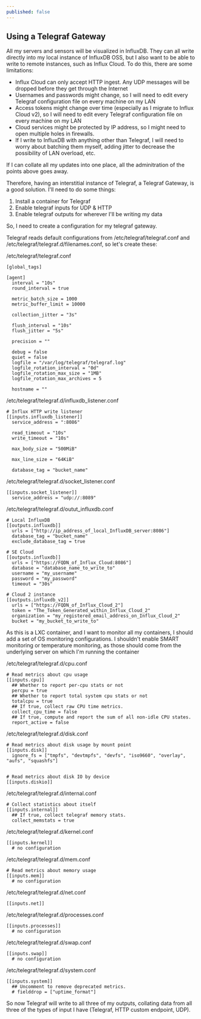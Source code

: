 ```yaml
---
published: false
---
```

## Using a Telegraf Gateway

All my servers and sensors will be visualized in InfluxDB. They can all write directly into my local instance of InfluxDB OSS, but I also want to be able to write to remote instances, such as Influx Cloud. To do this, there are some limitations:

- Influx Cloud can only accept HTTP ingest. Any UDP messages will be dropped before they get through the Internet
- Usernames and passwords might change, so I will need to edit every Telegraf configuration file on every machine on my LAN
- Access tokens might change over time (especially as I migrate to Influx Cloud v2), so I will need to edit every Telegraf configuration file on every machine on my LAN
- Cloud services might be protected by IP address, so I might need to open multiple holes in firewalls.
- If I write to InfluxDB with anything other than Telegraf, I will need to worry about batching them myself, adding jitter to decrease the possibility of LAN overload, etc.

If I can collate all my updates into one place, all the adminitration of the points above goes away.

Therefore, having an interstitial instance of Telegraf, a Telegraf Gateway, is a good solution. I'll need to do some things:

1. Install a container for Telegraf
2. Enable telegraf inputs for UDP & HTTP
3. Enable telegraf outputs for wherever I'll be writing my data

So, I need to create a configuration for my telegraf gateway.

Telegraf reads default configurations from /etc/telegraf/telegraf.conf and /etc/telegraf/telegraf.d/filenames.conf, so let's create these:

/etc/telegraf/telegraf.conf
```
[global_tags]

[agent]
  interval = "10s"
  round_interval = true

  metric_batch_size = 1000
  metric_buffer_limit = 10000

  collection_jitter = "3s"

  flush_interval = "10s"
  flush_jitter = "5s"

  precision = ""

  debug = false
  quiet = false
  logfile = "/var/log/telegraf/telegraf.log"
  logfile_rotation_interval = "0d"
  logfile_rotation_max_size = "1MB"
  logfile_rotation_max_archives = 5

  hostname = ""
```

/etc/telegraf/telegraf.d/influxdb_listener.conf
```
# Influx HTTP write listener
[[inputs.influxdb_listener]]
  service_address = ":8086"

  read_timeout = "10s"
  write_timeout = "10s"

  max_body_size = "500MiB"

  max_line_size = "64KiB"

  database_tag = "bucket_name"
```

/etc/telegraf/telegraf.d/socket_listener.conf
```
[[inputs.socket_listener]]
  service_address = "udp://:8089"
```

/etc/telegraf/telegraf.d/outut_influxdb.conf
```
# Local InfluxDB
[[outputs.influxdb]]
  urls = ["http://ip_address_of_local_InfluxDB_server:8086"]
  database_tag = "bucket_name"
  exclude_database_tag = true

# SE Cloud
[[outputs.influxdb]]
  urls = ["https://FQDN_of_Influx_Cloud:8086"]
  database = "database_name_to_write_to"
  username = "my_username"
  password = "my_password"
  timeout = "30s"

# Cloud 2 instance
[[outputs.influxdb_v2]]
  urls = ["https://FQDN_of_Influx_Cloud_2"]
  token = "The_Token_Generated_within_Influx_Cloud_2"
  organization = "my_registered_email_address_on_Influx_Cloud_2"
  bucket = "my_bucket_to_write_to"
```

As this is a LXC container, and I want to monitor all my containers, I should add a set of OS monitoring configurations. I shouldn't enable SMART monitoring or temperature monitoring, as those should come from the underlying server on which I'm running the container

/etc/telegraf/telegraf.d/cpu.conf
```
# Read metrics about cpu usage
[[inputs.cpu]]
  ## Whether to report per-cpu stats or not
  percpu = true
  ## Whether to report total system cpu stats or not
  totalcpu = true
  ## If true, collect raw CPU time metrics.
  collect_cpu_time = false
  ## If true, compute and report the sum of all non-idle CPU states.
  report_active = false
```

/etc/telegraf/telegraf.d/disk.conf
```
# Read metrics about disk usage by mount point
[[inputs.disk]]
  ignore_fs = ["tmpfs", "devtmpfs", "devfs", "iso9660", "overlay", "aufs", "squashfs"]


# Read metrics about disk IO by device
[[inputs.diskio]]
```

/etc/telegraf/telegraf.d/internal.conf
```
# Collect statistics about itself
[[inputs.internal]]
  ## If true, collect telegraf memory stats.
  collect_memstats = true
```

/etc/telegraf/telegraf.d/kernel.conf
```
[[inputs.kernel]]
  # no configuration
```

/etc/telegraf/telegraf.d/mem.conf
```
# Read metrics about memory usage
[[inputs.mem]]
  # no configuration
```

/etc/telegraf/telegraf.d/net.conf
```'# Read metrics about network interface usage
[[inputs.net]]

```

/etc/telegraf/telegraf.d/processes.conf
```'# Get the number of processes and group them by status
[[inputs.processes]]
  # no configuration
```

/etc/telegraf/telegraf.d/swap.conf
```'# Read metrics about swap memory usage
[[inputs.swap]]
  # no configuration
```

/etc/telegraf/telegraf.d/system.conf
```'# Read metrics about system load & uptime
[[inputs.system]]
  ## Uncomment to remove deprecated metrics.
  # fielddrop = ["uptime_format"]
```

So now Telegraf will write to all three of my outputs, collating data from all three of the types of input I have (Telegraf, HTTP custom endpoint, UDP).